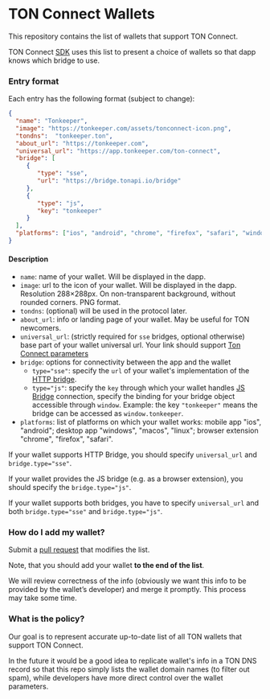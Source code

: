 # TON Connect Wallets

This repository contains the list of wallets that support TON Connect.

TON Connect [SDK](https://github.com/ton-connect/sdk) uses this list to present a choice of wallets so that dapp knows which bridge to use.

### Entry format

Each entry has the following format (subject to change):

```json
{
  "name": "Tonkeeper",
  "image": "https://tonkeeper.com/assets/tonconnect-icon.png",
  "tondns":  "tonkeeper.ton",
  "about_url": "https://tonkeeper.com",
  "universal_url": "https://app.tonkeeper.com/ton-connect",
  "bridge": [ 
     {
        "type": "sse",
        "url": "https://bridge.tonapi.io/bridge"
     },
     {
        "type": "js",
        "key": "tonkeeper"
     }
  ],
  "platforms": ["ios", "android", "chrome", "firefox", "safari", "windows", "macos", "linux"]
}
```

#### Description
- `name`: name of your wallet. Will be displayed in the dapp.
- `image`: url to the icon of your wallet. Will be displayed in the dapp. Resolution 288×288px. On non-transparent background, without rounded corners. PNG format.
- `tondns`: (optional) will be used in the protocol later.
- `about_url`: info or landing page of your wallet. May be useful for TON newcomers.
- `universal_url`: (strictly required for `sse` bridges, optional otherwise) base part of your wallet universal url. Your link should support [Ton Connect parameters](https://github.com/ton-connect/docs/blob/main/bridge.md#universal-link)
- `bridge`: options for connectivity between the app and the wallet
    - `type="sse"`: specify the `url` of your wallet's implementation of the [HTTP bridge](https://github.com/ton-connect/docs/blob/main/bridge.md#http-bridge).
    - `type="js"`: specify the `key` through which your wallet handles [JS Bridge](https://github.com/ton-connect/docs/blob/main/bridge.md#js-bridge) connection, specify the binding for your bridge object accessible through `window`. Example: the key `"tonkeeper"` means the bridge can be accessed as `window.tonkeeper`.
- `platforms`: list of platforms on which your wallet works: mobile app "ios", "android"; desktop app "windows", "macos", "linux"; browser extension "chrome", "firefox", "safari".

If your wallet supports HTTP Bridge, you should specify `universal_url` and `bridge.type="sse"`.

If your wallet provides the JS bridge (e.g. as a browser extension), you should specify the `bridge.type="js"`.

If your wallet supports both bridges, you have to specify `universal_url` and both `bridge.type="sse"` and `bridge.type="js"`.

### How do I add my wallet?

Submit a [pull request](https://github.com/ton-connect/wallets-list/pulls) that modifies the list.

Note, that you should add your wallet **to the end of the list**.

We will review correctness of the info (obviously we want this info to be provided by the wallet’s developer) and merge it promptly.
This process may take some time.

### What is the policy?

Our goal is to represent accurate up-to-date list of all TON wallets that support TON Connect.

In the future it would be a good idea to replicate wallet's info in a TON DNS record so that this repo simply lists the wallet domain names (to filter out spam), while developers have more direct control over the wallet parameters.
